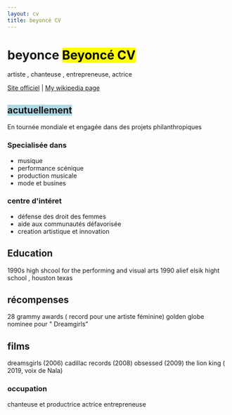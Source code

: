 ```yaml
---
layout: cv
title: beyoncé CV
---
```

# beyonce <mark>Beyoncé CV</mark>
artiste , chanteuse , entrepreneuse, actrice 

<div id="webaddress">
<a href="https://www.beyonce.com">Site officiel</a>
| <a href="http://en.wikipedia.org/wiki/Beyoncé">My wikipedia page</a>
</div>


##  <span style="background-color:lightblue;">acutuellement 

En tournée mondiale et engagée dans des projets philanthropiques

### Specialisée dans 

- musique
- performance scénique
- production musicale
- mode et busines 


### centre d'intéret 

- défense des droit des femmes
- aide aux communautés défavorisée
- creation artistique et innovation


## Education

1990s
high shcool for the performing and visual arts
1990 
alief elsik hight school , houston texas


## récompenses 
28 grammy awards ( record pour une artiste féminine)
golden globe nominee pour " Dreamgirls"



## films
dreamsgirls (2006)
cadillac records (2008)
obsessed (2009)
the lion king ( 2019, voix de Nala)


### occupation
chanteuse et productrice
actrice 
entrepreneuse 


